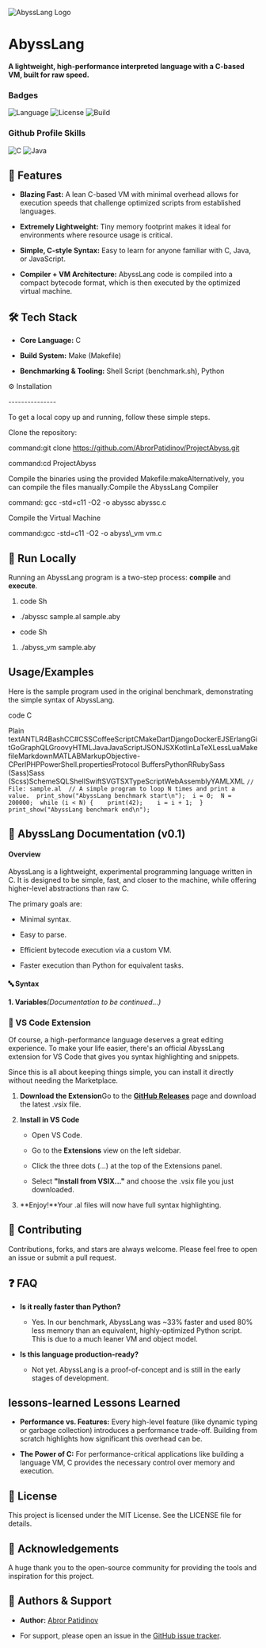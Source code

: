 ![AbyssLang Logo](https://via.placeholder.com/200/000033/FFFFFF?text=AbyssLang)

AbyssLang
=========

**A lightweight, high-performance interpreted language with a C-based VM, built for raw speed.**

### Badges

![Language](https://img.shields.io/badge/language-C-blue.svg?style=for-the-badge) ![License](https://img.shields.io/badge/license-MIT-green.svg?style=for-the-badge) ![Build](https://img.shields.io/badge/build-passing-brightgreen.svg?style=for-the-badge)

### Github Profile Skills

![C](https://img.shields.io/badge/C-A8B9CC?style=for-the-badge&logo=c&logoColor=white) ![Java](https://img.shields.io/badge/Java-ED8B00?style=for-the-badge&logo=openjdk&logoColor=white)

🚀 Features
-----------

*   **Blazing Fast:** A lean C-based VM with minimal overhead allows for execution speeds that challenge optimized scripts from established languages.
    
*   **Extremely Lightweight:** Tiny memory footprint makes it ideal for environments where resource usage is critical.
    
*   **Simple, C-style Syntax:** Easy to learn for anyone familiar with C, Java, or JavaScript.
    
*   **Compiler + VM Architecture:** AbyssLang code is compiled into a compact bytecode format, which is then executed by the optimized virtual machine.
    

🛠️ Tech Stack
--------------

*   **Core Language:** C
    
*   **Build System:** Make (Makefile)
    
*   **Benchmarking & Tooling:** Shell Script (benchmark.sh), Python
    

⚙️ Installation

\---------------

To get a local copy up and running, follow these simple steps.

Clone the repository:

command:git clone https://github.com/AbrorPatidinov/ProjectAbyss.git

command:cd ProjectAbyss

Compile the binaries using the provided Makefile:makeAlternatively, you can compile the files manually:Compile the AbyssLang Compiler

command: gcc -std=c11 -O2 -o abyssc abyssc.c

Compile the Virtual Machine

command:gcc -std=c11 -O2 -o abyss\\\_vm vm.c
    

🏃 Run Locally
--------------

Running an AbyssLang program is a two-step process: **compile** and **execute**.

1.  code Sh
    

*   ./abyssc sample.al sample.aby
    
*   code Sh
    

1.  ./abyss\_vm sample.aby
    

Usage/Examples
--------------

Here is the sample program used in the original benchmark, demonstrating the simple syntax of AbyssLang.

code C

Plain textANTLR4BashCC#CSSCoffeeScriptCMakeDartDjangoDockerEJSErlangGitGoGraphQLGroovyHTMLJavaJavaScriptJSONJSXKotlinLaTeXLessLuaMakefileMarkdownMATLABMarkupObjective-CPerlPHPPowerShell.propertiesProtocol BuffersPythonRRubySass (Sass)Sass (Scss)SchemeSQLShellSwiftSVGTSXTypeScriptWebAssemblyYAMLXML    `// File: sample.al  // A simple program to loop N times and print a value.  print_show("AbyssLang benchmark start\n");  i = 0;  N = 200000;  while (i < N) {    print(42);    i = i + 1;  }  print_show("AbyssLang benchmark end\n");`  

📘 AbyssLang Documentation (v0.1)
---------------------------------

#### Overview

AbyssLang is a lightweight, experimental programming language written in C. It is designed to be simple, fast, and closer to the machine, while offering higher-level abstractions than raw C.

The primary goals are:

*   Minimal syntax.
    
*   Easy to parse.
    
*   Efficient bytecode execution via a custom VM.
    
*   Faster execution than Python for equivalent tasks.
    

#### 🔤 Syntax

**1\. Variables**_(Documentation to be continued...)_

### 🚀 VS Code Extension

Of course, a high-performance language deserves a great editing experience. To make your life easier, there's an official AbyssLang extension for VS Code that gives you syntax highlighting and snippets.

Since this is all about keeping things simple, you can install it directly without needing the Marketplace.

1.  **Download the Extension**Go to the [**GitHub Releases**](https://www.google.com/url?sa=E&q=https://github.com/AbrorPatidinov/ProjectAbyss/releases/*.vsix) page and download the latest .vsix file.
    
2.  **Install in VS Code**
    
    *   Open VS Code.
        
    *   Go to the **Extensions** view on the left sidebar.
        
    *   Click the three dots (...) at the top of the Extensions panel.
        
    *   Select **"Install from VSIX..."** and choose the .vsix file you just downloaded.
        
3.  **Enjoy!**Your .al files will now have full syntax highlighting.

🤝 Contributing
---------------

Contributions, forks, and stars are always welcome. Please feel free to open an issue or submit a pull request.

❓ FAQ
-----

*   **Is it really faster than Python?**
    
    *   Yes. In our benchmark, AbyssLang was ~33% faster and used 80% less memory than an equivalent, highly-optimized Python script. This is due to a much leaner VM and object model.
        
*   **Is this language production-ready?**
    
    *   Not yet. AbyssLang is a proof-of-concept and is still in the early stages of development.
        

lessons-learned Lessons Learned
-------------------------------

*   **Performance vs. Features:** Every high-level feature (like dynamic typing or garbage collection) introduces a performance trade-off. Building from scratch highlights how significant this overhead can be.
    
*   **The Power of C:** For performance-critical applications like building a language VM, C provides the necessary control over memory and execution.
    

📄 License
----------

This project is licensed under the MIT License. See the LICENSE file for details.

🙏 Acknowledgements
-------------------

A huge thank you to the open-source community for providing the tools and inspiration for this project.

🔗 Authors & Support
--------------------

*   **Author:** [Abror Patidinov](https://www.google.com/url?sa=E&q=https://github.com/AbrorPatidinov)
    
*   For support, please open an issue in the [GitHub issue tracker](https://www.google.com/url?sa=E&q=https://github.com/AbrorPatidinov/ProjectAbyss/issues).